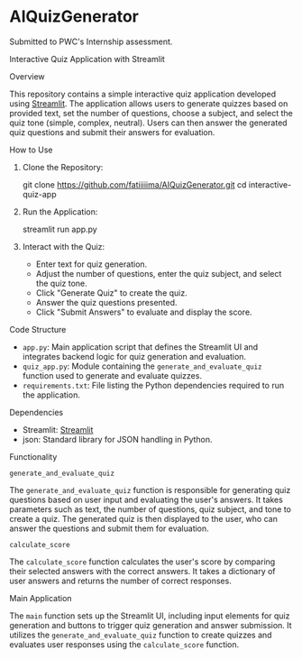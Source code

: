 # AIQuizGenerator
Submitted to PWC's Internship assessment. 

Interactive Quiz Application with Streamlit

Overview

This repository contains a simple interactive quiz application developed using [Streamlit](https://www.streamlit.io/). The application allows users to generate quizzes based on provided text, set the number of questions, choose a subject, and select the quiz tone (simple, complex, neutral). Users can then answer the generated quiz questions and submit their answers for evaluation.

How to Use

1. Clone the Repository: 
   
   git clone https://github.com/fatiiiiima/AIQuizGenerator.git
   cd interactive-quiz-app
    

2. Run the Application:
   
   streamlit run app.py
   

3. Interact with the Quiz:
   - Enter text for quiz generation.
   - Adjust the number of questions, enter the quiz subject, and select the quiz tone.
   - Click "Generate Quiz" to create the quiz.
   - Answer the quiz questions presented.
   - Click "Submit Answers" to evaluate and display the score.

Code Structure

- `app.py`: Main application script that defines the Streamlit UI and integrates backend logic for quiz generation and evaluation.
- `quiz_app.py`: Module containing the `generate_and_evaluate_quiz` function used to generate and evaluate quizzes.
- `requirements.txt`: File listing the Python dependencies required to run the application.

Dependencies

- Streamlit: [Streamlit](https://www.streamlit.io/)
- json: Standard library for JSON handling in Python.

Functionality

`generate_and_evaluate_quiz`

The `generate_and_evaluate_quiz` function is responsible for generating quiz questions based on user input and evaluating the user's answers. It takes parameters such as text, the number of questions, quiz subject, and tone to create a quiz. The generated quiz is then displayed to the user, who can answer the questions and submit them for evaluation.

`calculate_score`

The `calculate_score` function calculates the user's score by comparing their selected answers with the correct answers. It takes a dictionary of user answers and returns the number of correct responses.

Main Application

The `main` function sets up the Streamlit UI, including input elements for quiz generation and buttons to trigger quiz generation and answer submission. It utilizes the `generate_and_evaluate_quiz` function to create quizzes and evaluates user responses using the `calculate_score` function.

